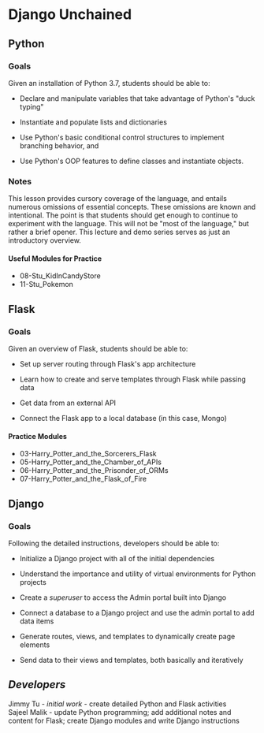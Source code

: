 # Django Unchained

## Python

### Goals
Given an installation of Python 3.7, students should be able to:

- Declare and manipulate variables that take advantage of Python's "duck typing"

- Instantiate and populate lists and dictionaries

- Use Python's basic conditional control structures to implement branching behavior, and

- Use Python's OOP features to define classes and instantiate objects.

### Notes
This lesson provides cursory coverage of the language, and entails numerous omissions of essential concepts. These omissions are known and intentional. The point is that students should get enough to continue to experiment with the language. This will not be "most of the language," but rather a brief opener. This lecture and demo series serves as just an introductory overview.

#### Useful Modules for Practice 
 * 08-Stu_KidInCandyStore
 * 11-Stu_Pokemon

## Flask

### Goals
Given an overview of Flask, students should be able to:

- Set up server routing through Flask's app architecture

- Learn how to create and serve templates through Flask while passing data

- Get data from an external API

- Connect the Flask app to a local database (in this case, Mongo)

#### Practice Modules
 * 03-Harry_Potter_and_the_Sorcerers_Flask
 * 05-Harry_Potter_and_the_Chamber_of_APIs
 * 06-Harry_Potter_and_the_Prisonder_of_ORMs
 * 07-Harry_Potter_and_the_Flask_of_Fire


## Django

### Goals
Following the detailed instructions, developers should be able to:

- Initialize a Django project with all of the initial dependencies

- Understand the importance and utility of virtual environments for Python projects

- Create a *superuser* to access the Admin portal built into Django

- Connect a database to a Django project and use the admin portal to add data items

- Generate routes, views, and templates to dynamically create page elements 

- Send data to their views and templates, both basically and iteratively 


## *Developers*

Jimmy Tu - *initial work* - create detailed Python and Flask activities                    
Sajeel Malik - update Python programming; add additional notes and content for Flask; create Django modules and write Django instructions